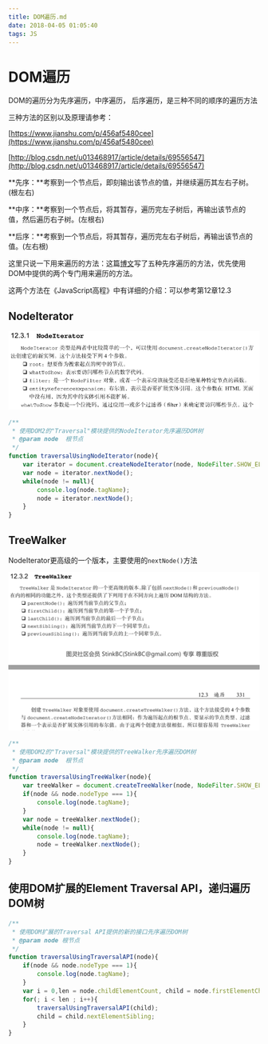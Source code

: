 ```yaml
---
title: DOM遍历.md
date: 2018-04-05 01:05:40
tags: JS
---
```


# DOM遍历

DOM的遍历分为先序遍历，中序遍历， 后序遍历，是三种不同的顺序的遍历方法

三种方法的区别以及原理请参考：

[https://www.jianshu.com/p/456af5480cee](https://www.jianshu.com/p/456af5480cee)

[http://blog.csdn.net/u013468917/article/details/69556547](http://blog.csdn.net/u013468917/article/details/69556547)

**先序：**考察到一个节点后，即刻输出该节点的值，并继续遍历其左右子树。\(根左右\)

**中序：**考察到一个节点后，将其暂存，遍历完左子树后，再输出该节点的值，然后遍历右子树。\(左根右\)

**后序：**考察到一个节点后，将其暂存，遍历完左右子树后，再输出该节点的值。\(左右根\)

这里只说一下用来遍历的方法：这篇[博文](http://www.cnblogs.com/tracylin/p/5220867.html)写了五种先序遍历的方法，优先使用DOM中提供的两个专门用来遍历的方法。

这两个方法在《JavaScript高程》中有详细的介绍：可以参考第12章12.3

## NodeIterator


![](/assets/traversal1.png)



```js
/**
 * 使用DOM2的"Traversal"模块提供的NodeIterator先序遍历DOM树
 * @param node  根节点
 */
function traversalUsingNodeIterator(node){
    var iterator = document.createNodeIterator(node, NodeFilter.SHOW_ELEMENT,null,false);
    var node = iterator.nextNode();
    while(node != null){
        console.log(node.tagName);
        node = iterator.nextNode();
    }
}
```

## TreeWalker

NodeIterator更高级的一个版本，主要使用的`nextNode()`方法

![](/assets/traversal2.png)

```js
/**
 * 使用DOM2的"Traversal"模块提供的TreeWalker先序遍历DOM树
 * @param node  根节点
 */
function traversalUsingTreeWalker(node){
    var treeWalker = document.createTreeWalker(node, NodeFilter.SHOW_ELEMENT,null,false);
    if(node && node.nodeType === 1){
        console.log(node.tagName);
    }
    var node = treeWalker.nextNode();
    while(node != null){
        console.log(node.tagName);
        node = treeWalker.nextNode();
    }
}
```

## 使用DOM扩展的Element Traversal API，递归遍历DOM树

```js
/**
 * 使用DOM扩展的Traversal API提供的新的接口先序遍历DOM树
 * @param node 根节点
 */
function traversalUsingTraversalAPI(node){
    if(node && node.nodeType === 1){
        console.log(node.tagName);
    }
    var i = 0,len = node.childElementCount, child = node.firstElementChild;
    for(; i < len ; i++){
        traversalUsingTraversalAPI(child);
        child = child.nextElementSibling;
    }
}
```



